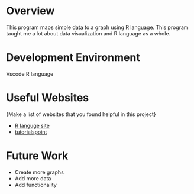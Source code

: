 # Overview

This program maps simple data to a graph using R language. This program taught me a lot about data visualization and R language as a whole.


# Development Environment

Vscode
R language

# Useful Websites

{Make a list of websites that you found helpful in this project}

- [R languge site](https://www.r-project.org/)
- [tutorialspoint](https://www.tutorialspoint.com/r/index.htm)

# Future Work

- Create more graphs
- Add more data
- Add functionality

